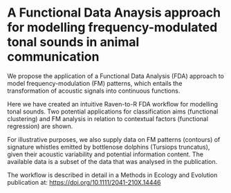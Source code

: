 # A Functional Data Anaysis approach for modelling frequency-modulated tonal sounds in animal communication
We propose the application of a Functional Data Analysis (FDA) approach to model frequency-modulation (FM) patterns, which entails the transformation of acoustic signals into continuous functions. 

Here we have created an intuitive Raven-to-R FDA workflow for modelling tonal sounds. Two potential applications for classification aims (functional clustering) and FM analysis in 
relation to contextual factors (functional regression) are shown. 

For illustrative purposes, we also supply data on FM patterns (contours) of signature whistles emitted by bottlenose dolphins (Tursiops truncatus), 
given their acoustic variability and potential information content. The available data is a subset of the data that was analysed in the publication.

The workflow is described in detail in a Methods in Ecology and Evolution publication at: https://doi.org/10.1111/2041-210X.14446




